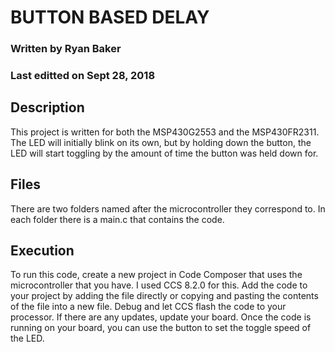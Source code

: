 # BUTTON BASED DELAY
### Written by Ryan Baker
### Last editted on Sept 28, 2018
## Description
This project is written for both the MSP430G2553 and the MSP430FR2311. The LED will initially blink on its own, but by holding down the button, the LED will start toggling by the amount of time the button was held down for.
## Files
There are two folders named after the microcontroller they correspond to. In each folder there is a main.c that contains the code.
## Execution
To run this code, create a new project in Code Composer that uses the microcontroller that you have. I used CCS 8.2.0 for this. Add the code to your project by adding the file directly or copying and pasting the contents of the file into a new file. Debug and let CCS flash the code to your processor. If there are any updates, update your board. Once the code is running on your board, you can use the button to set the toggle speed of the LED.